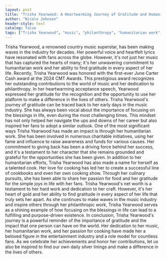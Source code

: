 ```yaml
---
layout: post
title: "Trisha Yearwood: A Heartwarming Journey of Gratitude and Humanitarian Work"
author: "Nicole Johnson"
header-style: text
catalog: false
tags: ["Trisha Yearwood", "music", "philanthropy", "humanitarian work", "gratitude"]
---
```


Trisha Yearwood, a renowned country music superstar, has been making waves in the industry for decades. Her powerful voice and heartfelt lyrics have resonated with fans across the globe. However, it's not just her music that has captured the hearts of many; it's her unwavering commitment to humanitarian work and her ability to find gratitude in every aspect of her life. Recently, Trisha Yearwood was honored with the first-ever June Carter Cash award at the 2024 CMT Awards. This prestigious award recognizes her outstanding contributions to the world of music and her dedication to philanthropy. In her heartwarming acceptance speech, Yearwood expressed her gratitude for the recognition and the opportunity to use her platform to make a difference in the lives of others. Trisha Yearwood's journey of gratitude can be traced back to her early days in the music industry. She has always been vocal about the importance of focusing on the blessings in life, even during the most challenging times. This mindset has not only helped her navigate the ups and downs of her career but also inspired her fans to adopt a similar outlook. One of the most significant ways Trisha Yearwood has made an impact is through her humanitarian work. She has been involved in numerous charitable initiatives, using her fame and influence to raise awareness and funds for various causes. Her commitment to giving back has been a driving force behind her success, and it's a testament to her character that she remains grounded and grateful for the opportunities she has been given. In addition to her humanitarian efforts, Trisha Yearwood has also made a name for herself as a talented cook. Her love for cooking has led her to create a successful line of cookbooks and even her own cooking show. Through her culinary pursuits, she has been able to share her passion for food and her gratitude for the simple joys in life with her fans. Trisha Yearwood's net worth is a testament to her hard work and dedication to her craft. However, it's her heart of gold and her ability to find gratitude in every aspect of her life that truly sets her apart. As she continues to make waves in the music industry and inspire others through her philanthropic work, Trisha Yearwood serves as a shining example of how focusing on the blessings in life can lead to a fulfilling and purpose-driven existence. In conclusion, Trisha Yearwood's journey is a powerful reminder of the importance of gratitude and the impact that one person can have on the world. Her dedication to her music, her humanitarian work, and her passion for cooking have made her a beloved figure in the entertainment industry and a role model for countless fans. As we celebrate her achievements and honor her contributions, let us also be inspired to find our own daily silver linings and make a difference in the lives of others.